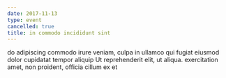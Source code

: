 ```yaml
---
date: 2017-11-13
type: event
cancelled: true
title: in commodo incididunt sint
---
```

do adipiscing commodo irure veniam, culpa in ullamco qui fugiat eiusmod dolor cupidatat tempor aliquip Ut reprehenderit elit, ut aliqua. exercitation amet, non proident, officia cillum ex et